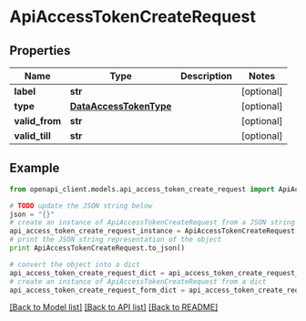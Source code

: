 # ApiAccessTokenCreateRequest


## Properties
Name | Type | Description | Notes
------------ | ------------- | ------------- | -------------
**label** | **str** |  | [optional] 
**type** | [**DataAccessTokenType**](DataAccessTokenType.md) |  | [optional] 
**valid_from** | **str** |  | [optional] 
**valid_till** | **str** |  | [optional] 

## Example

```python
from openapi_client.models.api_access_token_create_request import ApiAccessTokenCreateRequest

# TODO update the JSON string below
json = "{}"
# create an instance of ApiAccessTokenCreateRequest from a JSON string
api_access_token_create_request_instance = ApiAccessTokenCreateRequest.from_json(json)
# print the JSON string representation of the object
print ApiAccessTokenCreateRequest.to_json()

# convert the object into a dict
api_access_token_create_request_dict = api_access_token_create_request_instance.to_dict()
# create an instance of ApiAccessTokenCreateRequest from a dict
api_access_token_create_request_form_dict = api_access_token_create_request.from_dict(api_access_token_create_request_dict)
```
[[Back to Model list]](../README.md#documentation-for-models) [[Back to API list]](../README.md#documentation-for-api-endpoints) [[Back to README]](../README.md)


